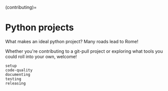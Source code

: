 (contributing)=

# Python projects

What makes an ideal python project? Many roads lead to Rome!

Whether you're contributing to a git-pull project or exploring what tools you could roll into your
own, welcome!

```{toctree}
setup
code-quality
documenting
testing
releasing
```
